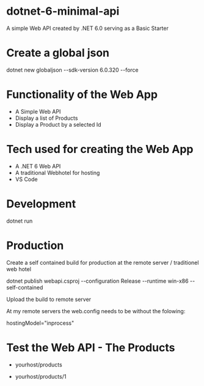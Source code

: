# dotnet-6-minimal-api

A simple Web API created by .NET 6.0 serving as a Basic Starter

# Create a global json

dotnet new globaljson --sdk-version 6.0.320 --force

# Functionality of the Web App

- A Simple Web API
- Display a list of Products
- Display a Product by a selected Id

# Tech used for creating the Web App

- A .NET 6 Web API
- A traditional Webhotel for hosting
- VS Code

# Development

dotnet run

# Production

Create a self contained build for production at the remote server / traditionel web hotel

dotnet publish webapi.csproj --configuration Release --runtime win-x86 --self-contained

Upload the build to remote server

At my remote servers the web.config needs to be without the folowing:

hostingModel="inprocess"

# Test the Web API - The Products

- yourhost/products

- yourhost/products/1

